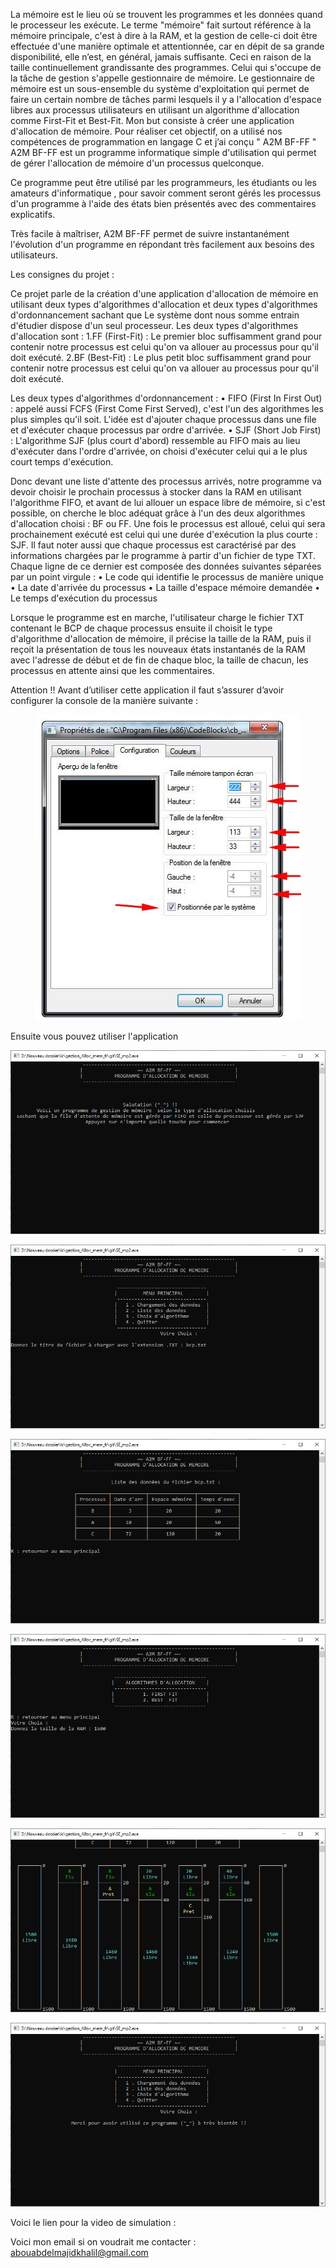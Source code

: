 La mémoire est le lieu où se trouvent les programmes et les données quand le processeur les exécute. Le terme "mémoire" fait surtout référence à la mémoire principale, c'est à dire à la RAM, et la gestion de celle-ci doit être effectuée d'une manière optimale et attentionnée, car en dépit de sa grande disponibilité, elle n’est, en général, jamais suffisante. Ceci en raison de la taille continuellement grandissante des programmes. Celui qui s'occupe de la tâche de gestion s'appelle gestionnaire de mémoire.
Le gestionnaire de mémoire est un sous-ensemble du système d'exploitation qui permet de faire un certain nombre de tâches parmi lesquels il y a l'allocation d'espace libres aux processus utilisateurs en utilisant un algorithme d'allocation comme First-Fit et Best-Fit.
Mon but consiste à créer une application d'allocation de mémoire. Pour réaliser cet objectif, on a utilisé nos compétences de programmation en langage C et j’ai conçu " A2M BF-FF "
A2M BF-FF est un programme informatique simple d'utilisation qui permet de gérer l'allocation de mémoire d'un processus quelconque.

Ce programme peut être utilisé par les programmeurs, les étudiants ou les amateurs d'informatique , pour savoir comment seront gérés les processus d'un programme à l'aide des états bien présentés avec des commentaires explicatifs.

Très facile à maîtriser, A2M BF-FF permet de suivre instantanément l'évolution d'un programme en répondant très facilement aux besoins des utilisateurs.

Les consignes du projet :

Ce projet parle de la création d'une application d'allocation de mémoire en utilisant deux types d'algorithmes d'allocation et deux types d'algorithmes d'ordonnancement sachant que Le système dont nous somme entrain d'étudier dispose d'un seul processeur.
Les deux types d'algorithmes d'allocation sont :
1.FF (First-Fit) : Le premier bloc suffisamment grand pour contenir notre processus est celui qu'on va allouer au processus pour qu'il doit exécuté.
2.BF (Best-Fit) :  Le plus petit bloc suffisamment grand pour contenir notre processus est celui qu'on va allouer au processus pour qu'il doit exécuté.

Les deux types d'algorithmes d'ordonnancement : 
•	FIFO (First In First Out) : appelé aussi FCFS (First Come First Served), c'est l'un des algorithmes les plus simples qu'il soit. L'idée est d'ajouter chaque processus dans une file et d'exécuter chaque processus par ordre d'arrivée.
•	SJF (Short Job First) : L'algorithme SJF (plus court d'abord) ressemble au FIFO mais au lieu d'exécuter dans l'ordre d'arrivée, on choisi d'exécuter celui qui a le plus court temps d'exécution.

Donc devant une liste d'attente des processus arrivés, notre programme va devoir choisir le prochain processus à stocker dans la RAM en utilisant l'algorithme FIFO, et avant  de lui allouer un espace libre de mémoire, si c'est possible, on cherche le bloc adéquat grâce à l'un des deux algorithmes d'allocation choisi : BF ou FF. Une fois le processus est alloué, celui qui sera prochainement exécuté est celui qui une durée d'exécution la plus courte : SJF. Il faut noter aussi que chaque processus est caractérisé par des informations chargées par le programme à partir d'un fichier de type TXT. Chaque ligne de ce dernier est composée des données suivantes séparées par un point virgule : 
•	Le code qui identifie le processus de manière unique
•	La date d'arrivée du processus
•	La taille d'espace mémoire demandée
•	Le temps d'exécution du processus

Lorsque le programme est en marche, l'utilisateur charge le fichier TXT contenant le BCP de chaque processus ensuite il choisit le type d'algorithme d'allocation de mémoire, il précise la taille de la RAM,  puis il reçoit la présentation de tous les nouveaux états instantanés de la RAM avec l'adresse de début et de fin de chaque bloc, la taille de chacun, les processus en attente ainsi que les commentaires.

Attention !!
Avant d’utiliser cette application il faut s’assurer d’avoir configurer la console de la manière suivante :
<p align="center">
  <img src="/important.JPG">
</p>

Ensuite vous pouvez utiliser l'application

<p align="center">
  <img src="/0.png">
</p>
<p align="center">
  <img src="/1.png">
</p>
<p align="center">
  <img src="/2.png">
</p>
<p align="center">
  <img src="/3.png">
</p>
<p align="center">
  <img src="/4.png">
</p>
<p align="center">
  <img src="/5.png">
</p>

Voici le lien pour la video de simulation : 

Voici mon email si on voudrait me contacter : abouabdelmajidkhalil@gmail.com
